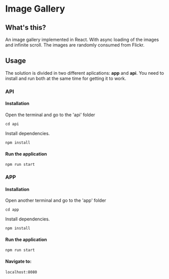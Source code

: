 # Image Gallery

## What's this?

An image gallery implemented in React. With async loading of the images and infinite scroll. The images are randomly consumed from Flickr.

## Usage
The solution is divided in two different aplications: **app** and **api**. You need to install and run both at the same time for getting it to work.

### API

#### Installation
Open the terminal and go to the 'api' folder
```
cd api
```
Install dependencies.
```
npm install
```

#### Run the application
```
npm run start
```
### APP
#### Installation
Open another terminal and go to the 'app' folder
```
cd app
```
Install dependencies.
```
npm install
```

#### Run the application
```
npm run start
```

#### Navigate to:
```
localhost:8080
```
